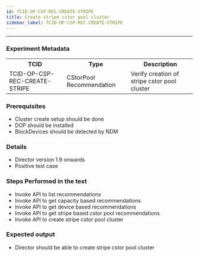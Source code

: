 ```yaml
---
id: TCID-OP-CSP-REC-CREATE-STRIPE
title: Create stripe cstor pool cluster
sidebar_label: TCID-OP-CSP-REC-CREATE-STRIPE
---
```

------

### Experiment Metadata

<table>
  <tr>
    <th> TCID </th>
    <th> Type </th>
    <th> Description </th>
  </tr>
  <tr>
    <td> TCID-OP-CSP-REC-CREATE-STRIPE </td>
    <td> CStorPool Recommendation </td>
    <td> Verify creation of stripe cstor pool cluster </td>
  </tr>
</table>

### Prerequisites
- Cluster create setup should be done
- DOP should be installed
- BlockDevices should be detected by NDM

### Details
- Director version 1.9 onwards
- Positive test case

### Steps Performed in the test

- Invoke API to list recommendations
- Invoke API to get capacity based recommendations
- Invoke API to get device based recommendations
- Invoke API to get stripe based cstor pool recommendations
- Invoke API to create stripe cstor pool cluster

### Expected output

- Director should be able to create stripe cstor pool cluster
